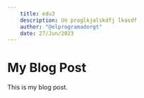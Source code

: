 ```yaml
---
    title: edu3
    description: Un proglkjalskdfj lkasdf
    author: "@elprogramadorgt"
    date: 27/Jun/2023
---
```

# My Blog Post
This is my blog post.
